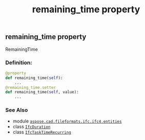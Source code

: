 ﻿---
title: remaining_time property
second_title: Aspose.CAD for Python via .NET API References
description: 
type: docs
weight: 180
url: /aspose.cad.fileformats.ifc.ifc4.entities/ifctasktimerecurring/remaining_time/
is_root: false
---

## remaining_time property


RemainingTime
### Definition:
```python
@property
def remaining_time(self):
    ...
@remaining_time.setter
def remaining_time(self, value):
    ...
```

### See Also
* module [`aspose.cad.fileformats.ifc.ifc4.entities`](../../)
* class [`IfcDuration`](/cad/python-net/aspose.cad.fileformats.ifc.ifc4.types/ifcduration)
* class [`IfcTaskTimeRecurring`](/cad/python-net/aspose.cad.fileformats.ifc.ifc4.entities/ifctasktimerecurring)
